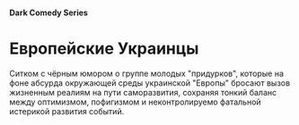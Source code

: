 #### Dark Comedy Series

# Европейские Украинцы

Ситком с чёрным юмором о группе молодых "придурков", которые на фоне абсурда окружающей среды украинской "Европы" бросают вызов жизненным реалиям на пути саморазвития, сохраняя тонкий баланс между оптимизмом, пофигизмом и неконтролируемо фатальной истерикой развития событий.